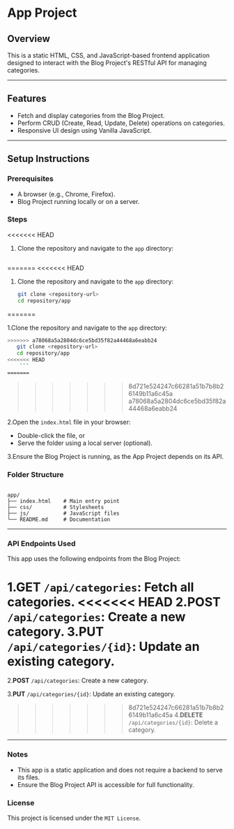 # App Project

## Overview
This is a static HTML, CSS, and JavaScript-based frontend application designed to interact with the Blog Project's RESTful API for managing categories.

---

## Features
- Fetch and display categories from the Blog Project.
- Perform CRUD (Create, Read, Update, Delete) operations on categories.
- Responsive UI design using Vanilla JavaScript.

---

## Setup Instructions

### Prerequisites
- A browser (e.g., Chrome, Firefox).
- Blog Project running locally or on a server.

### Steps
<<<<<<< HEAD
1. Clone the repository and navigate to the `app` directory:
   ```bash
=======
<<<<<<< HEAD
1. Clone the repository and navigate to the `app` directory:
   ```bash
   git clone <repository-url>
   cd repository/app
    ```
=======

1.Clone the repository and navigate to the `app` directory:
  
```bash
>>>>>>> a78068a5a2804dc6ce5bd35f82a44468a6eabb24
   git clone <repository-url>
   cd repository/app
<<<<<<< HEAD
    ```
=======
```
>>>>>>> 8d721e524247c66281a51b7b8b26149b11a6c45a
>>>>>>> a78068a5a2804dc6ce5bd35f82a44468a6eabb24

2.Open the `index.html` file in your browser:
- Double-click the file, or
- Serve the folder using a local server (optional).
  
3.Ensure the Blog Project is running, as the App Project depends on its API.

### Folder Structure
```plaintext

app/
├── index.html    # Main entry point
├── css/          # Stylesheets
├── js/           # JavaScript files
└── README.md     # Documentation

```
---

### API Endpoints Used
This app uses the following endpoints from the Blog Project:

1.**GET** `/api/categories`: Fetch all categories.
<<<<<<< HEAD
2.**POST** `/api/categories`: Create a new category.
3.**PUT** `/api/categories/{id}`: Update an existing category.
=======

2.**POST** `/api/categories`: Create a new category.

3.**PUT** `/api/categories/{id}`: Update an existing category.

>>>>>>> 8d721e524247c66281a51b7b8b26149b11a6c45a
4.**DELETE** `/api/categories/{id}`: Delete a category.

---

### Notes
- This app is a static application and does not require a backend to serve its files.
- Ensure the Blog Project API is accessible for full functionality.


### License
This project is licensed under the `MIT License`.